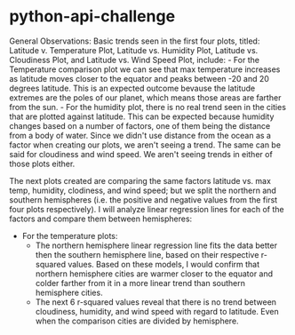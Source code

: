 # python-api-challenge

General Observations:
  Basic trends seen in the first four plots, titled: Latitude v. Temperature Plot, Latitude vs. Humidity Plot, Latitude vs. Cloudiness Plot, and Latitude vs. Wind Speed Plot, include:
    - For the Temperature comparison plot we can see that max temperature increases as latitude moves closer to the equator and peaks between -20 and 20 degrees latitude.  This is an expected outcome bevause the latitude extremes are the poles of our planet, which means those areas are farther from the sun.
    - For the humidity plot, there is no real trend seen in the cities that are plotted against latitude.  This can be expected because humidity changes based on a number of factors, one of them being the distance from a body of water.  Since we didn't use distance from the ocean as a factor when creating our plots, we aren't seeing a trend.  The same can be said for cloudiness and wind speed.  We aren't seeing trends in either of those plots either.
    
The next plots created are comparing the same factors latitude vs. max temp, humidity, clodiness, and wind speed; but we split the northern and southern hemispheres (i.e. the positive and negative values from the first four plots respectively).  I will analyze linear regression lines for each of the factors and compare them between hemispheres:
  - For the temperature plots:
    - The northern hemisphere linear regression line fits the data better then the southern hemisphere line, based on their   respective r-squared values.  Based on these models, I would confirm that northern hemisphere cities are warmer closer to the equator and colder farther from it in a more linear trend than southern hemisphere cities. 
    - The next 6 r-squared values reveal that there is no trend between cloudiness, humidity, and wind speed with regard to latitude.  Even when the comparison cities are divided by hemisphere. 
   

